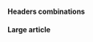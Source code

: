 #### Headers combinations

<!-- example(markdown-headers-combinations) -->

#### Large article

<!-- example(markdown-article) -->

